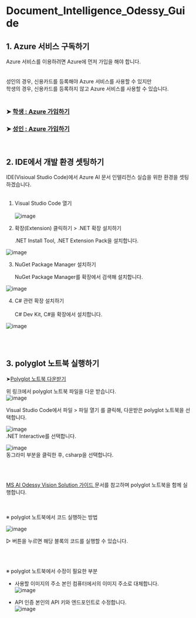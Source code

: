 # Document_Intelligence_Odessy_Guide

## 1. Azure 서비스 구독하기
Azure 서비스를 이용하려면 Azure에 먼저 가입을 해야 합니다.  
<br>  
성인의 경우, 신용카드를 등록해야 Azure 서비스를 사용할 수 있지만  
학생의 경우, 신용카드를 등록하지 않고 Azure 서비스를 사용할 수 있습니다.  
<br>  
### ➤ [학생 : Azure 가입하기](https://github.com/pmj-chosim/howtomake_azureforstudents)  
### ➤ [성인 : Azure 가입하기](https://azure.microsoft.com/ko-kr/get-started/azure-portal)   
<br>  

## 2. IDE에서 개발 환경 셋팅하기  
IDE(Visioual Studio Code)에서 Azure AI 문서 인텔리전스 실습을 위한 환경을 셋팅하겠습니다.  
<br>  
1. Visual Studio Code 열기  <br>  
![image](https://github.com/pmj-chosim/Vision_Odessy_Guide/assets/114579651/fbcc2166-53c0-47ef-a4fe-1b1837d37971)

2. 확장(Extension) 클릭하기 > .NET 확장 설치하기 <br>
     
   .NET Install Tool, .NET Extension Pack을 설치합니다.
     
![image](https://github.com/pmj-chosim/Vision_Odessy_Guide/assets/114579651/455d028f-b39e-4b28-92cb-376fba1a1111)  

3. NuGet Package Manager 설치하기  <br>
     
   NuGet Package Manager를 확장에서 검색해 설치합니다.
     
![image](https://github.com/pmj-chosim/Vision_Odessy_Guide/assets/114579651/9e33e0eb-8c26-42e9-b54b-2d7a0fd0edee)  

4. C# 관련 확장 설치하기 <br>  
  C# Dev Kit, C#을 확장에서 설치합니다.
  
![image](https://github.com/pmj-chosim/Vision_Odessy_Guide/assets/114579651/2cfd5875-c919-4e89-836b-ea6ed6015bdf)

<br>
<br>  

## 3. polyglot 노트북 실행하기  
  
➤[Polyglot 노트북 다운받기](https://github.com/pmj-chosim/Vision_Odessy_Guide/blob/main/VisionAIDemo.ipynb)   

위 링크에서 polyglot 노트북 파일을 다운 받습니다.  
![image](https://github.com/pmj-chosim/Vision_Odessy_Guide/assets/114579651/14f9b64d-cbd5-4db2-b8c1-a6285457b355)  

Visual Studio Code에서 파일 > 파일 열기 를 클릭해, 다운받은 polyglot 노트북을 선택합니다.  
  
![image](https://github.com/pmj-chosim/Vision_Odessy_Guide/assets/114579651/ca856d20-5d9a-4589-8871-45576fc395f6)  
.NET Interactive를 선택합니다.  

![image](https://github.com/pmj-chosim/Vision_Odessy_Guide/assets/114579651/156b1a33-2c9f-4ca0-aa3d-a2f51be1eabe)  
동그라미 부분을 클릭한 후, csharp을 선택합니다.  

<br>
<br>
  
[MS AI Odessy Vision Solution 가이드 ](https://learn.microsoft.com/ko-kr/training/challenges?id=ac42a113-3959-4e04-ba27-328567df7051&WT.mc_id=cloudskillschallenge_ac42a113-3959-4e04-ba27-328567df7051&ocid=Odyssey24_csc_fsi_India_wwl) 문서를 참고하며 polyglot 노트북을 함께 실행합니다.  
<br>
<br>

※ polyglot 노트북에서 코드 실행하는 방법
  
![image](https://github.com/pmj-chosim/Vision_Odessy_Guide/assets/114579651/a12adf03-b790-43b2-9d48-ac945d387909)  
  
▷ 버튼을 누르면 해당 블록의 코드를 실행할 수 있습니다.
  
<br>  
<br> 

※ polyglot 노트북에서 수정이 필요한 부분  
  
* 사용할 이미지의 주소
  본인 컴퓨터에서의 이미지 주소로 대체합니다.   
![image](https://github.com/pmj-chosim/Vision_Odessy_Guide/assets/114579651/7ee426f6-902e-4357-905e-bb0459d2569b)

* API 인증
  본인의 API 키와 엔드포인트로 수정합니다.  
![image](https://github.com/pmj-chosim/Vision_Odessy_Guide/assets/114579651/ab2a8e8c-6b64-4acf-8d75-f3104d46bca8)
